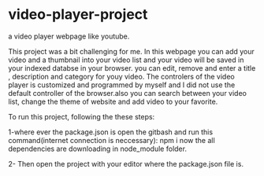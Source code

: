 # video-player-project
a video player webpage like youtube.

This project was a bit challenging for me. In this webpage you can add your video and a thumbnail into your video list and your video will be saved in your indexed databse in your browser. you can edit, remove and enter a title , description and category for youy video. The controlers of the video player is customized and programmed by myself and I did not use the default controller of the browser.also you can search between your video list, change the theme of website and add video to your favorite.


To run this project, following the these steps:

1-where ever the package.json is open the gitbash and run this command(internet connection is neccessary):
npm i
now the all dependencies are downloading in node_module folder.

2- Then open  the project with your editor where the package.json file is.
